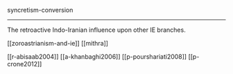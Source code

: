 syncretism-conversion

---

The retroactive Indo-Iranian influence upon other IE branches.

[[zoroastrianism-and-ie]]
[[mithra]]



[[r-abisaab2004]]
[[a-khanbaghi2006]]
[[p-pourshariati2008]]
[[p-crone2012]] 